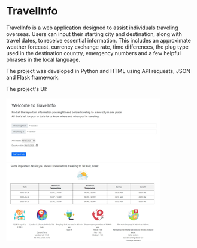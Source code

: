 # TravelInfo
TravelInfo is a web application designed to assist individuals traveling overseas.
Users can input their starting city and destination, along with travel dates, to receive essential information.
This includes an approximate weather forecast, currency exchange rate, time differences, the plug type used in the destination country, emergency numbers and a few helpful phrases in the local language.


The project was developed in Python and HTML using API requests, JSON and Flask framework.


The project's UI:
<br><br>
<img src="icons/1.JPG" width="410"> <img src="icons/2.JPG" width="410">
